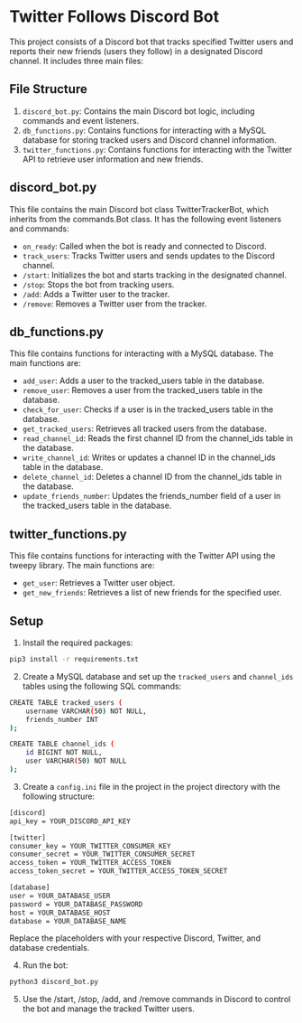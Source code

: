 # Twitter Follows Discord Bot

This project consists of a Discord bot that tracks specified Twitter users and reports their new friends (users they follow) in a designated Discord channel. It includes three main files:

## File Structure

1. `discord_bot.py`: Contains the main Discord bot logic, including commands and event listeners.
2. `db_functions.py`: Contains functions for interacting with a MySQL database for storing tracked users and Discord channel information.
3. `twitter_functions.py`: Contains functions for interacting with the Twitter API to retrieve user information and new friends.

## discord_bot.py

This file contains the main Discord bot class TwitterTrackerBot, which inherits from the commands.Bot class. It has the following event listeners and commands:

- `on_ready`: Called when the bot is ready and connected to Discord.
- `track_users`: Tracks Twitter users and sends updates to the Discord channel.
- `/start`: Initializes the bot and starts tracking in the designated channel.
- `/stop`: Stops the bot from tracking users.
- `/add`: Adds a Twitter user to the tracker.
- `/remove`: Removes a Twitter user from the tracker.

## db_functions.py

This file contains functions for interacting with a MySQL database. The main functions are:

- `add_user`: Adds a user to the tracked_users table in the database.
- `remove_user`: Removes a user from the tracked_users table in the database.
- `check_for_user`: Checks if a user is in the tracked_users table in the database.
- `get_tracked_users`: Retrieves all tracked users from the database.
- `read_channel_id`: Reads the first channel ID from the channel_ids table in the database.
- `write_channel_id`: Writes or updates a channel ID in the channel_ids table in the database.
- `delete_channel_id`: Deletes a channel ID from the channel_ids table in the database.
- `update_friends_number`: Updates the friends_number field of a user in the tracked_users table in the database.

## twitter_functions.py

This file contains functions for interacting with the Twitter API using the tweepy library. The main functions are:

- `get_user`: Retrieves a Twitter user object.
- `get_new_friends`: Retrieves a list of new friends for the specified user.

## Setup

1. Install the required packages:

```sh
pip3 install -r requirements.txt
```

2. Create a MySQL database and set up the `tracked_users` and `channel_ids` tables using the following SQL commands:

```sh
CREATE TABLE tracked_users (
    username VARCHAR(50) NOT NULL,
    friends_number INT
);

CREATE TABLE channel_ids (
    id BIGINT NOT NULL,
    user VARCHAR(50) NOT NULL
);
```

3. Create a `config.ini` file in the project in the project directory with the following structure:

```sh
[discord]
api_key = YOUR_DISCORD_API_KEY

[twitter]
consumer_key = YOUR_TWITTER_CONSUMER_KEY
consumer_secret = YOUR_TWITTER_CONSUMER_SECRET
access_token = YOUR_TWITTER_ACCESS_TOKEN
access_token_secret = YOUR_TWITTER_ACCESS_TOKEN_SECRET

[database]
user = YOUR_DATABASE_USER
password = YOUR_DATABASE_PASSWORD
host = YOUR_DATABASE_HOST
database = YOUR_DATABASE_NAME
```

Replace the placeholders with your respective Discord, Twitter, and database credentials.

4. Run the bot:

```sh
python3 discord_bot.py
```

5. Use the /start, /stop, /add, and /remove commands in Discord to control the bot and manage the tracked Twitter users.